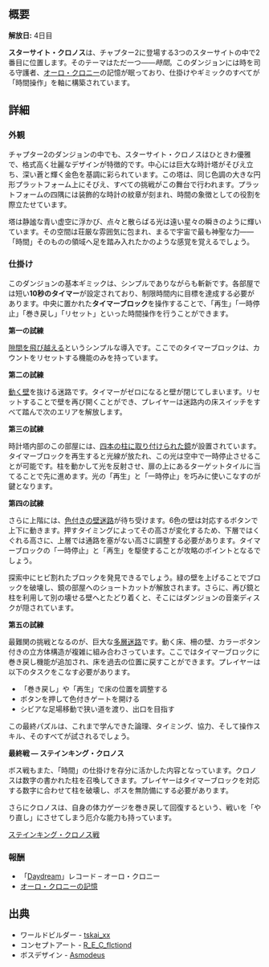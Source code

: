 <!-- title: スターサイト・クロノス -->
<!-- quote: 異常が起これば、それを正すのは私の役目だ。 -->
<!-- chapters: 1 -->
<!-- images: (スターサイト・クロノス概要 #1), (スターサイト・クロノス概要 #2), (スターサイト・クロノス概要 #3), (スターサイト・クロノスコンセプトアート), (ダンジョンボス: ステインキング・クロノス), (スターサイト・クロノスアイコン) -->
<!-- model: false -->

## 概要

**解放日:** 4日目

**スターサイト・クロノス**は、チャプター2に登場する3つのスターサイトの中で2番目に位置します。そのテーマはただ一つ――_時間_。このダンジョンには時を司る守護者、[オーロ・クロニー](#entry:kronii-entry)の記憶が眠っており、仕掛けやギミックのすべてが「時間操作」を軸に構築されています。

## 詳細

### 外観

チャプター2のダンジョンの中でも、スターサイト・クロノスはひときわ優雅で、格式高く壮麗なデザインが特徴的です。中心には巨大な時計塔がそびえ立ち、深い蒼と輝く金色を基調に彩られています。この塔は、同じ色調の大きな円形プラットフォーム上にそびえ、すべての挑戦がこの舞台で行われます。プラットフォームの四隅には装飾的な時計の紋章が刻まれ、時間の象徴としての役割を際立たせています。

塔は静謐な青い虚空に浮かび、点々と散らばる光は遠い星々の瞬きのように輝いています。その空間は荘厳な雰囲気に包まれ、まるで宇宙で最も神聖な力――「時間」そのものの領域へ足を踏み入れたかのような感覚を覚えるでしょう。

### 仕掛け

このダンジョンの基本ギミックは、シンプルでありながらも斬新です。各部屋では短い**10秒のタイマー**が設定されており、制限時間内に目標を達成する必要があります。中央に置かれた**タイマーブロック**を操作することで、「再生」「一時停止」「巻き戻し」「リセット」といった時間操作を行うことができます。

**第一の試練**

[隙間を飛び越える](https://www.youtube.com/live/YVyeKQ-6Ka8?si=Wl_THIyIf_zPzyLC&t=686)というシンプルな導入です。ここでのタイマーブロックは、カウントをリセットする機能のみを持っています。

**第二の試練**

[動く壁](https://www.youtube.com/live/YVyeKQ-6Ka8?si=uw5ysU_bCtSsY0Vo&t=765)を抜ける迷路です。タイマーがゼロになると壁が閉じてしまいます。リセットすることで壁を再び開くことができ、プレイヤーは迷路内の床スイッチをすべて踏んで次のエリアを解放します。

**第三の試練**

時計塔内部のこの部屋には、[四本の柱に取り付けられた鏡](https://www.youtube.com/live/YVyeKQ-6Ka8?si=9ipSXdXbJZx-cklg&t=1222)が設置されています。タイマーブロックを再生すると光線が放たれ、この光は空中で一時停止させることが可能です。柱を動かして光を反射させ、扉の上にあるターゲットタイルに当てることで先に進めます。光の「再生」と「一時停止」を巧みに使いこなすのが鍵となります。

**第四の試練**

さらに上階には、[色付きの壁迷路](https://www.youtube.com/live/YVyeKQ-6Ka8?si=vWL35RPlcj3FKtwZ&t=1850)が待ち受けます。6色の壁は対応するボタンで上下に動きます。押すタイミングによってその高さが変化するため、下層ではくぐれる高さに、上層では通路を塞がない高さに調整する必要があります。タイマーブロックの「一時停止」と「再生」を駆使することが攻略のポイントとなるでしょう。

探索中にヒビ割れたブロックを発見できるでしょう。緑の壁を上げることでブロックを破壊し、鏡の部屋へのショートカットが解放されます。さらに、再び鏡と柱を利用して別の壊せる壁へとたどり着くと、そこにはダンジョンの音楽ディスクが隠されています。

**第五の試練**

最難関の挑戦となるのが、巨大な[多層迷路](https://www.youtube.com/live/YVyeKQ-6Ka8?si=hccb2ghDRdj1nsgO&t=2636)です。動く床、柵の壁、カラーボタン付きの立方体構造が複雑に組み合わさっています。ここではタイマーブロックに巻き戻し機能が追加され、床を過去の位置に戻すことができます。プレイヤーは以下のタスクをこなす必要があります。

- 「巻き戻し」や「再生」で床の位置を調整する
- ボタンを押して色付きゲートを開ける
- シビアな足場移動で狭い道を渡り、出口を目指す

この最終パズルは、これまで学んできた論理、タイミング、協力、そして操作スキル、そのすべてが試されるでしょう。

**最終戦 ― ステインキング・クロノス**

ボス戦もまた、「時間」の仕掛けを存分に活かした内容となっています。クロノスは数字の書かれた柱を召喚してきます。プレイヤーはタイマーブロックを対応する数字に合わせて柱を破壊し、ボスを無防備にする必要があります。

さらにクロノスは、自身の体力ゲージを巻き戻して回復するという、戦いを「やり直し」にさせてしまう厄介な能力も持っています。

[ステインキング・クロノス戦](#embed:https://www.youtube.com/live/YVyeKQ-6Ka8?si=DutQY97bg-9L372Q&t=3734)

### 報酬

- 「[Daydream](https://www.youtube.com/watch?v=6W749jRBg-4&pp=ygURZGF5ZHJlYW0gaG9sb2xpdmU%3D)」レコード – オーロ・クロニー
- [オーロ・クロニーの記憶](https://www.youtube.com/watch?v=qV7dgz75tVo&pp=ygUTcmVjb2xsZWN0aW9uIGtyb25padIHCQnDCQGHKiGM7w%3D%3D)

## 出典

- ワールドビルダー - [tskai_xx](https://x.com/tskai_xx/status/1920402035117338696/photo/1)
- コンセプトアート - [R_E_C_flctiond](https://x.com/R_E_C_flctiond/status/1921475614206505098/photo/1)
- ボスデザイン - [Asmodeus](#out:https://www.youtube.com/watch?v=x4kTmNXDCXQ&feature=youtu.be)
